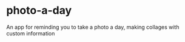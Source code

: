 # photo-a-day
An app for reminding you to take a photo a day, making collages with custom information
